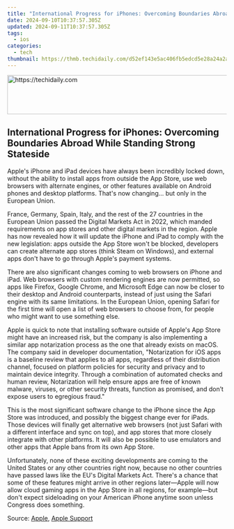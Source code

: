 ```yaml
---
title: "International Progress for iPhones: Overcoming Boundaries Abroad While Standing Strong Stateside"
date: 2024-09-10T10:37:57.305Z
updated: 2024-09-11T10:37:57.305Z
tags:
  - ios
categories:
  - tech
thumbnail: https://thmb.techidaily.com/d52ef143e5ac406fb5edcd5e28a24a2a1379f299efd751d4b382d0440e3e89ad.jpg
---
```






<!-- affiliate ads begin -->
<a href="https://appsumo.8odi.net/c/5597632/2123728/7443" target="_top" id="2123728">
  <img src="//a.impactradius-go.com/display-ad/7443-2123728" border="0" alt="https://techidaily.com" width="728" height="90"/>
</a>
<img height="0" width="0" src="https://appsumo.8odi.net/i/5597632/2123728/7443" style="position:absolute;visibility:hidden;" border="0" />
<!-- affiliate ads end -->




## International Progress for iPhones: Overcoming Boundaries Abroad While Standing Strong Stateside

Apple's iPhone and iPad devices have always been incredibly locked down, without the ability to install apps from outside the App Store, use web browsers with alternate engines, or other features available on Android phones and desktop platforms. That's now changing... but only in the European Union.

 France, Germany, Spain, Italy, and the rest of the 27 countries in the European Union passed the Digital Markets Act in 2022, which manded requirements on app stores and other digital markets in the region. Apple has now revealed how it will update the iPhone and iPad to comply with the new legislation: apps outside the App Store won't be blocked, developers can create alternate app stores (think Steam on Windows), and external apps don't have to go through Apple's payment systems.

 There are also significant changes coming to web browsers on iPhone and iPad. Web browsers with custom rendering engines are now permitted, so apps like Firefox, Google Chrome, and Microsoft Edge can now be closer to their desktop and Android counterparts, instead of just using the Safari engine with its same limitations. In the European Union, opening Safari for the first time will open a list of web browsers to choose from, for people who might want to use something else.

 Apple is quick to note that installing software outside of Apple's App Store might have an increased risk, but the company is also implementing a similar app notarization process as the one that already exists on macOS. The company said in developer documentation, "Notarization for iOS apps is a baseline review that applies to all apps, regardless of their distribution channel, focused on platform policies for security and privacy and to maintain device integrity. Through a combination of automated checks and human review, Notarization will help ensure apps are free of known malware, viruses, or other security threats, function as promised, and don’t expose users to egregious fraud."

 This is the most significant software change to the iPhone since the App Store was introduced, and possibly the biggest change ever for iPads. Those devices will finally get alternative web browsers (not just Safari with a different interface and sync on top), and app stores that more closely integrate with other platforms. It will also be possible to use emulators and other apps that Apple bans from its own App Store.

 Unfortunately, none of these exciting developments are coming to the United States or any other countries right now, because no other countries have passed laws like the EU's Digital Markets Act. There's a chance that some of these features might arrive in other regions later—Apple will now allow cloud gaming apps in the App Store in all regions, for example—but don't expect sideloading on your American iPhone anytime soon unless Congress does something.

 Source: [Apple](https://www.apple.com/newsroom/2024/01/apple-announces-changes-to-ios-safari-and-the-app-store-in-the-european-union/), [Apple Support](https://developer.apple.com/support/dma-and-apps-in-the-eu/)

<ins class="adsbygoogle"
     style="display:block"
     data-ad-format="autorelaxed"
     data-ad-client="ca-pub-7571918770474297"
     data-ad-slot="1223367746"></ins>



<ins class="adsbygoogle"
     style="display:block"
     data-ad-client="ca-pub-7571918770474297"
     data-ad-slot="8358498916"
     data-ad-format="auto"
     data-full-width-responsive="true"></ins>










